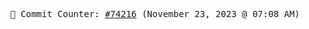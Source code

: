 <p align="center">
    <samp>
        📮 Commit Counter: <a href="https://github.com/Javascript-void0/Javascript-void0/commits/main">#74216</a> (November 23, 2023 @ 07:08 AM)
    </samp>
</p>